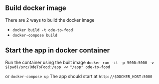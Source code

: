 ## Build docker image ##
There are 2 ways to build the docker image

* `docker build -t ode-to-food`
* `docker-compose build`

## Start the app in docker container ##

Run the container using the built image `docker run -it -p 5000:5000 -v $(pwd)/src/OdeToFood:/app -w "/app" ode-to-food`

or `docker-compose up`
The app should start at `http://$DOCKER_HOST:5000`
